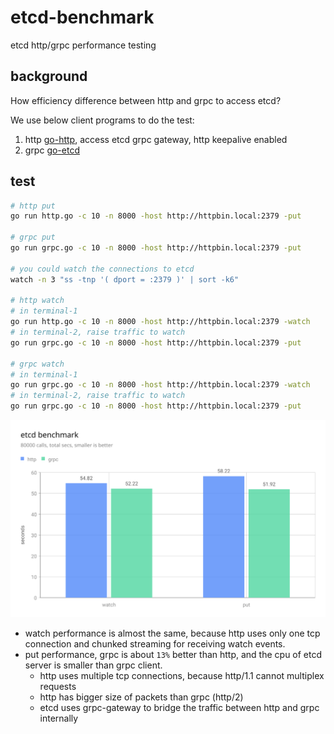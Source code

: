# etcd-benchmark
etcd http/grpc performance testing

## background

How efficiency difference between http and grpc to access etcd?

We use below client programs to do the test:
1. http [go-http](https://pkg.go.dev/net/http#Client), access etcd grpc gateway, http keepalive enabled
2. grpc [go-etcd](https://pkg.go.dev/go.etcd.io/etcd/client/v3)

## test

```bash
# http put
go run http.go -c 10 -n 8000 -host http://httpbin.local:2379 -put

# grpc put
go run grpc.go -c 10 -n 8000 -host http://httpbin.local:2379 -put

# you could watch the connections to etcd
watch -n 3 "ss -tnp '( dport = :2379 )' | sort -k6"

# http watch
# in terminal-1
go run http.go -c 10 -n 8000 -host http://httpbin.local:2379 -watch
# in terminal-2, raise traffic to watch
go run grpc.go -c 10 -n 8000 -host http://httpbin.local:2379 -put

# grpc watch
# in terminal-1
go run grpc.go -c 10 -n 8000 -host http://httpbin.local:2379 -watch
# in terminal-2, raise traffic to watch
go run grpc.go -c 10 -n 8000 -host http://httpbin.local:2379 -put
```

![etcd benchmark](etcd-benchmark.svg)

* watch performance is almost the same,
because http uses only one tcp connection and chunked streaming for receiving watch events.
* put performance, grpc is about `13%` better than http, and the cpu of etcd server is smaller than grpc client.
  * http uses multiple tcp connections, because http/1.1 cannot multiplex requests
  * http has bigger size of packets than grpc (http/2)
  * etcd uses grpc-gateway to bridge the traffic between http and grpc internally



